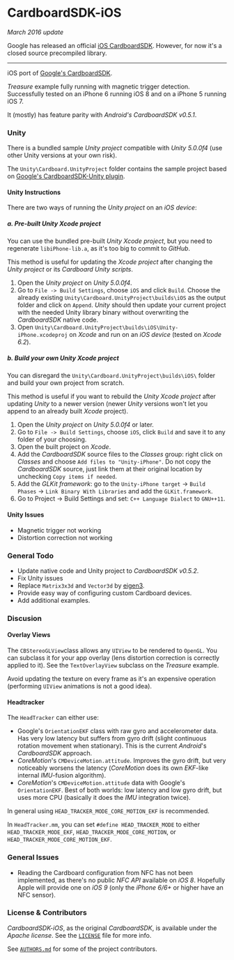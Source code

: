 CardboardSDK-iOS
===============

*March 2016 update*

Google has released an official [iOS CardboardSDK](https://developers.google.com/cardboard/ios/get-started#downloading_and_building_the_app). However, for now it's a closed source precompiled library.

---

iOS port of  [Google's CardboardSDK](https://github.com/rsanchezsaez/cardboard-java).

*Treasure* example fully running with magnetic trigger detection. Successfully tested on an iPhone 6 running iOS 8 and on a iPhone 5 running iOS 7.

It (mostly) has feature parity with *Android's CardboardSDK v0.5.1*.

### Unity

There is a bundled sample *Unity project* compatible with *Unity 5.0.0f4* (use other Unity versions at your own risk).

The `Unity\Cardboard.UnityProject` folder contains the sample project based on [Google's CardboardSDK-Unity plugin](https://github.com/googlesamples/cardboard-unity).

#### Unity Instructions

There are two ways of running the *Unity project* on an *iOS device*:

##### a. Pre-built Unity Xcode project

You can use the bundled pre-built *Unity Xcode project*, but you need to regenerate `libiPhone-lib.a`, as it's too big to commit to *GitHub*.

This method is useful for updating the *Xcode project* after changing the *Unity project* or its *Cardboard Unity scripts*.

1. Open the *Unity project* on *Unity 5.0.0f4*.
2. Go to `File -> Build Settings`, choose `iOS` and click `Build`. Choose the already existing `Unity\Cardboard.UnityProject\builds\iOS` as the output folder and click on `Append`. *Unity* should then update your current project with the needed Unity library binary without overwriting the *CardboardSDK* native code.
4. Open `Unity\Cardboard.UnityProject\builds\iOS\Unity-iPhone.xcodeproj` on *Xcode* and run on an *iOS device* (tested on *Xcode 6.2*).
 
##### b. Build your own Unity Xcode project

You can disregard the `Unity\Cardboard.UnityProject\builds\iOS\` folder and build your own project from scratch.

This method is useful if you want to rebuild the *Unity Xcode project* after updating *Unity* to a newer version (newer *Unity* versions won't let you append to an already built *Xcode* project).

1. Open the *Unity project* on *Unity 5.0.0f4* or later.
2. Go to `File -> Build Settings`, choose `iOS`, click `Build` and save it to any folder of your choosing.
3. Open the built project on *Xcode*.
4. Add the *CardboardSDK* source files to the *Classes* group: right click on *Classes* and choose `Add files to "Unity-iPhone"`. Do not copy the *CardboardSDK* source, just link them at their original location by unchecking `Copy items if needed`.
5. Add the *GLKit framework*: go to the `Unity-iPhone target` -> `Build Phases` -> `Link Binary With Libraries` and add the `GLKit.framework`.
6. Go to Project -> Build Settings and set: `C++ Language Dialect` to `GNU++11`.

#### Unity Issues

- Magnetic trigger not working
- Distortion correction not working

### General Todo

- Update native code and Unity project to *CardboardSDK v0.5.2*. 
- Fix Unity issues
- Replace `Matrix3x3d` and `Vector3d` by [eigen3](http://eigen.tuxfamily.org/).
- Provide easy way of configuring custom Cardboard devices.
- Add additional examples.

### Discusion

#### Overlay Views

The `CBStereoGLView`class allows any `UIView` to be rendered to `OpenGL`. You can subclass it for your app overlay (lens distortion correction is correctly applied to it). See the `TextOverlayView` subclass on the *Treasure* example.

Avoid updating the texture on every frame as it's an expensive operation (performing `UIView` animations is not a good idea).

#### Headtracker

 The `HeadTracker` can either use:

- Google's `OrientationEKF` class with raw gyro and accelerometer data. Has very low latency but suffers from gyro drift (slight continuous rotation movement when stationary). This is the current *Android*'s *CardboardSDK* approach.
- *CoreMotion*'s `CMDeviceMotion.attitude`. Improves the gyro drift, but very noticeably worsens the latency (*CoreMotion* does its own *EKF*-like internal *IMU*-fusion algorithm).
- *CoreMotion*'s `CMDeviceMotion.attitude` data with Google's `OrientationEKF`. Best of both worlds: low latency and low gyro drift, but uses more CPU (basically it does the *IMU* integration twice).

In general using `HEAD_TRACKER_MODE_CORE_MOTION_EKF` is recommended. 

In `HeadTracker.mm`, you can set `#define HEAD_TRACKER_MODE` to either
`HEAD_TRACKER_MODE_EKF`,
`HEAD_TRACKER_MODE_CORE_MOTION`, or
` HEAD_TRACKER_MODE_CORE_MOTION_EKF`.

### General Issues

- Reading the Cardboard configuration from NFC has not been implemented, as there's no public *NFC API* available on *iOS 8*. Hopefully Apple will provide one on *iOS 9* (only the *iPhone 6/6+* or higher have an NFC sensor).


### License & Contributors

*CardboardSDK-iOS*, as the original *CardboardSDK*, is available under the *Apache license*. See the [`LICENSE`](./LICENSE) file for more info.

See  [`AUTHORS.md`](./AUTHORS.md) for some of the project contributors.
